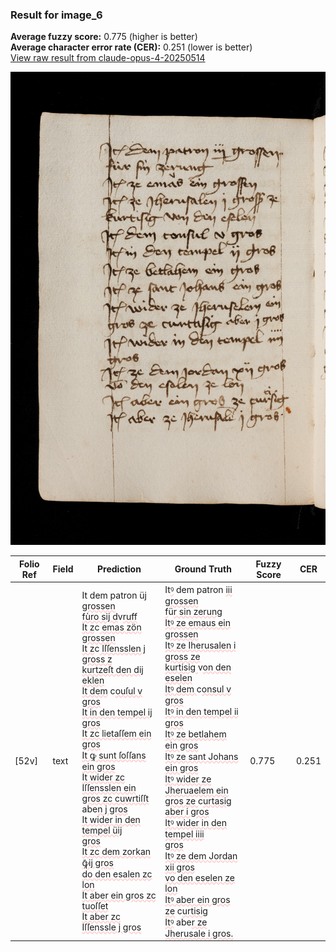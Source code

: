 ### Result for image_6
**Average fuzzy score:** 0.775 (higher is better)<br>**Average character error rate (CER):** 0.251 (lower is better)<br>[View raw result from claude-opus-4-20250514](https://github.com/RISE-UNIBAS/humanities_data_benchmark/blob/main/results/2025-10-24/T0290/request_T0290_image_6.json)

<img src="https://github.com/RISE-UNIBAS/humanities_data_benchmark/blob/main/benchmarks/medieval_manuscripts/images/image_6.jpg?raw=true" alt="image_6" width="800px">

<style>
.diff { text-decoration: underline; text-decoration-color: #ffcccc; text-decoration-style: wavy; }
</style>

| Folio Ref | Field | Prediction | Ground Truth | Fuzzy Score | CER |
|-----------|-------|------------|--------------|-------------|-----|
| [52v] | text | It dem patron ü<span class="diff">j grossen<br>fùro sij d</span>v<span class="diff">ruff<br>It z</span>c<span class="diff"> emas zön grossen<br>It z</span>c<span class="diff"> Iſſensslen j gross z<br>kurtzeſt den dij eklen<br>It dem</span> c<span class="diff">ouſul v gros<br>It in den tempel ij gros<br>It zc lietaſſem ein gros<br>It ꝙ sunt ſoſſans ein gros<br>It wider zc Iſſensslen ein<br>gros zc cuwrtiſſt</span> abe<span class="diff">n j gros<br>It wider in den tempel üij<br>gros<br>It zc dem zorkan ꝙ̄ij gros<br>do den esalen zc lon<br>It aber ein gros zc tuoſſet<br>It aber zc Iſſenssle j gros</span> | It<span class="diff">ꝰ</span> dem patron <span class="diff">iii grossen<br> f</span>ü<span class="diff">r sin zerung<br> Itꝰ ze emaus ein grossen<br> Itꝰ ze Iherusalen i gross ze<br> kurtisig </span>v<span class="diff">on den eselen<br> Itꝰ dem </span>c<span class="diff">onsul v gros<br> Itꝰ in den tempel ii gros<br> Itꝰ ze betlahem ein gros<br> Itꝰ ze sant Johans ein gros<br> Itꝰ wider ze Jheruaelem ein<br> gros ze </span>c<span class="diff">urtasig aber i gros<br> Itꝰ wider in den tempel iiii<br> gros<br> Itꝰ ze dem Jordan xii gros<br> vo den eselen ze lon<br> Itꝰ aber ein gros ze</span> c<span class="diff">urtisig<br> Itꝰ</span> abe<span class="diff">r ze Jherusale i gros.</span> | 0.775 | 0.251 |

